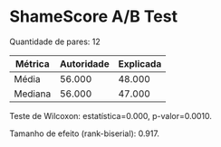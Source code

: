 # ShameScore A/B Test

Quantidade de pares: 12

| Métrica | Autoridade | Explicada |
| --- | --- | --- |
| Média | 56.000 | 48.000 |
| Mediana | 56.000 | 47.000 |

Teste de Wilcoxon: estatística=0.000, p-valor=0.0010.

Tamanho de efeito (rank-biserial): 0.917.
